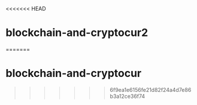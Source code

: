 <<<<<<< HEAD
# blockchain-and-cryptocur2
=======
# blockchain-and-cryptocur
>>>>>>> 6f9ea1e6156fe21d82f24a4d7e86b3a12ce36f74
